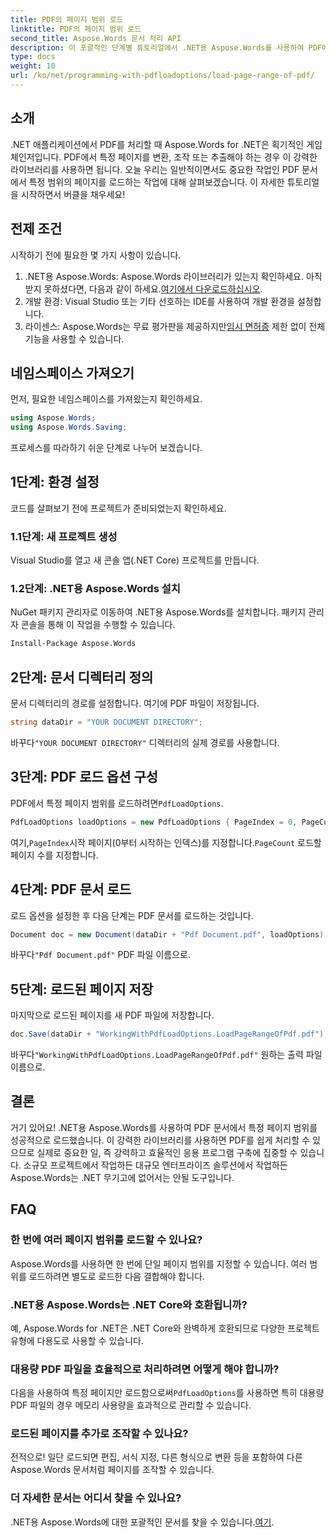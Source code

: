 ```yaml
---
title: PDF의 페이지 범위 로드
linktitle: PDF의 페이지 범위 로드
second_title: Aspose.Words 문서 처리 API
description: 이 포괄적인 단계별 튜토리얼에서 .NET용 Aspose.Words를 사용하여 PDF에서 특정 페이지 범위를 로드하는 방법을 알아보세요. .NET 개발자에게 적합합니다.
type: docs
weight: 10
url: /ko/net/programming-with-pdfloadoptions/load-page-range-of-pdf/
---
```

## 소개

.NET 애플리케이션에서 PDF를 처리할 때 Aspose.Words for .NET은 획기적인 게임 체인저입니다. PDF에서 특정 페이지를 변환, 조작 또는 추출해야 하는 경우 이 강력한 라이브러리를 사용하면 됩니다. 오늘 우리는 일반적이면서도 중요한 작업인 PDF 문서에서 특정 범위의 페이지를 로드하는 작업에 대해 살펴보겠습니다. 이 자세한 튜토리얼을 시작하면서 버클을 채우세요!

## 전제 조건

시작하기 전에 필요한 몇 가지 사항이 있습니다.

1. .NET용 Aspose.Words: Aspose.Words 라이브러리가 있는지 확인하세요. 아직 받지 못하셨다면, 다음과 같이 하세요.[여기에서 다운로드하십시오](https://releases.aspose.com/words/net/).
2. 개발 환경: Visual Studio 또는 기타 선호하는 IDE를 사용하여 개발 환경을 설정합니다.
3.  라이센스: Aspose.Words는 무료 평가판을 제공하지만[임시 면허증](https://purchase.aspose.com/temporary-license/) 제한 없이 전체 기능을 사용할 수 있습니다.

## 네임스페이스 가져오기

먼저, 필요한 네임스페이스를 가져왔는지 확인하세요.

```csharp
using Aspose.Words;
using Aspose.Words.Saving;
```

프로세스를 따라하기 쉬운 단계로 나누어 보겠습니다. 

## 1단계: 환경 설정

코드를 살펴보기 전에 프로젝트가 준비되었는지 확인하세요.

### 1.1단계: 새 프로젝트 생성
Visual Studio를 열고 새 콘솔 앱(.NET Core) 프로젝트를 만듭니다.

### 1.2단계: .NET용 Aspose.Words 설치
NuGet 패키지 관리자로 이동하여 .NET용 Aspose.Words를 설치합니다. 패키지 관리자 콘솔을 통해 이 작업을 수행할 수 있습니다.

```sh
Install-Package Aspose.Words
```

## 2단계: 문서 디렉터리 정의

문서 디렉터리의 경로를 설정합니다. 여기에 PDF 파일이 저장됩니다.

```csharp
string dataDir = "YOUR DOCUMENT DIRECTORY";
```

 바꾸다`"YOUR DOCUMENT DIRECTORY"` 디렉터리의 실제 경로를 사용합니다.

## 3단계: PDF 로드 옵션 구성

 PDF에서 특정 페이지 범위를 로드하려면`PdfLoadOptions`.

```csharp
PdfLoadOptions loadOptions = new PdfLoadOptions { PageIndex = 0, PageCount = 1 };
```

 여기,`PageIndex`시작 페이지(0부터 시작하는 인덱스)를 지정합니다.`PageCount` 로드할 페이지 수를 지정합니다.

## 4단계: PDF 문서 로드

로드 옵션을 설정한 후 다음 단계는 PDF 문서를 로드하는 것입니다.

```csharp
Document doc = new Document(dataDir + "Pdf Document.pdf", loadOptions);
```

 바꾸다`"Pdf Document.pdf"` PDF 파일 이름으로.

## 5단계: 로드된 페이지 저장

마지막으로 로드된 페이지를 새 PDF 파일에 저장합니다.

```csharp
doc.Save(dataDir + "WorkingWithPdfLoadOptions.LoadPageRangeOfPdf.pdf");
```

 바꾸다`"WorkingWithPdfLoadOptions.LoadPageRangeOfPdf.pdf"` 원하는 출력 파일 이름으로.

## 결론

거기 있어요! .NET용 Aspose.Words를 사용하여 PDF 문서에서 특정 페이지 범위를 성공적으로 로드했습니다. 이 강력한 라이브러리를 사용하면 PDF를 쉽게 처리할 수 있으므로 실제로 중요한 일, 즉 강력하고 효율적인 응용 프로그램 구축에 집중할 수 있습니다. 소규모 프로젝트에서 작업하든 대규모 엔터프라이즈 솔루션에서 작업하든 Aspose.Words는 .NET 무기고에 없어서는 안될 도구입니다.

## FAQ

### 한 번에 여러 페이지 범위를 로드할 수 있나요?
Aspose.Words를 사용하면 한 번에 단일 페이지 범위를 지정할 수 있습니다. 여러 범위를 로드하려면 별도로 로드한 다음 결합해야 합니다.

### .NET용 Aspose.Words는 .NET Core와 호환됩니까?
예, Aspose.Words for .NET은 .NET Core와 완벽하게 호환되므로 다양한 프로젝트 유형에 다용도로 사용할 수 있습니다.

### 대용량 PDF 파일을 효율적으로 처리하려면 어떻게 해야 합니까?
 다음을 사용하여 특정 페이지만 로드함으로써`PdfLoadOptions`를 사용하면 특히 대용량 PDF 파일의 경우 메모리 사용량을 효과적으로 관리할 수 있습니다.

### 로드된 페이지를 추가로 조작할 수 있나요?
전적으로! 일단 로드되면 편집, 서식 지정, 다른 형식으로 변환 등을 포함하여 다른 Aspose.Words 문서처럼 페이지를 조작할 수 있습니다.

### 더 자세한 문서는 어디서 찾을 수 있나요?
 .NET용 Aspose.Words에 대한 포괄적인 문서를 찾을 수 있습니다.[여기](https://reference.aspose.com/words/net/).


